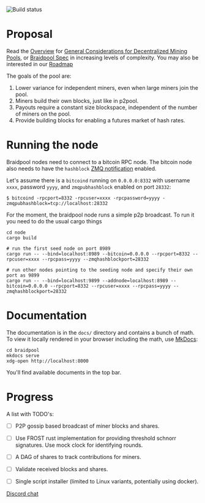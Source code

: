 
![Build status](https://github.com/wholooks/braidpool/actions/workflows/rust-node.yml/badge.svg)

# Proposal

Read the
[Overview](https://github.com/braidpool/braidpool/blob/master/docs/overview.md)
for [General Considerations for Decentralized Mining Pools](https://github.com/braidpool/braidpool/blob/master/docs/general_considerations.md), or [Braidpool Spec](https://github.com/braidpool/braidpool/blob/master/docs/braidpool_spec.md) in increasing levels of complexity. You may also be interested in our [Roadmap](https://github.com/braidpool/braidpool/blob/master/docs/roadmap.md)

The goals of the pool are:

1. Lower variance for independent miners, even when large miners join the pool.
2. Miners build their own blocks, just like in p2pool.
3. Payouts require a constant size blockspace, independent of the number of
   miners on the pool.
4. Provide building blocks for enabling a futures market of hash rates.

# Running the node

Braidpool nodes need to connect to a bitcoin RPC node. The bitcoin node also needs to have the `hashblock` [ZMQ notification](https://github.com/bitcoin/bitcoin/blob/master/doc/zmq.md) enabled.

Let's assume there is a `bitcoind` running on `0.0.0.0:8332` with username `xxxx`, password `yyyy`, and `zmqpubhashblock` enabled on port `28332`:
```
$ bitcoind -rpcport=8332 -rpcuser=xxxx -rpcpassword=yyyy -zmqpubhashblock=tcp://localhost:28332
```

For the moment, the braidpool node runs a simple p2p broadcast. To run it you need to do
the usual cargo things

```
cd node
cargo build

# run the first seed node on port 8989
cargo run -- --bind=localhost:8989 --bitcoin=0.0.0.0 --rpcport=8332 --rpcuser=xxxx --rpcpass=yyyy --zmqhashblockport=28332

# run other nodes pointing to the seeding node and specify their own port as 9899
cargo run -- --bind=localhost:9899 --addnode=localhost:8989 --bitcoin=0.0.0.0 --rpcport=8332 --rpcuser=xxxx --rpcpass=yyyy --zmqhashblockport=28332
```

# Documentation

The documentation is in the `docs/` directory and contains a bunch of math. To
view it locally rendered in your browser including the math, use
[MkDocs](https://www.mkdocs.org/):

```
cd braidpool
mkdocs serve
xdg-open http://localhost:8000
```

You'll find available documents in the top bar.

# Progress

A list with TODO's:

- [ ] P2P gossip based broadcast of miner blocks and shares.
- [ ] Use FROST rust implementation for providing threshold schnorr
      signatures. Use mock clock for identifying rounds.
- [ ] A DAG of shares to track contributions for miners.
- [ ] Validate received blocks and shares.
- [ ] Single script installer (limited to Linux variants, potentially using
      docker).


[Discord chat](https://discord.gg/pZYUDwkpPv)

